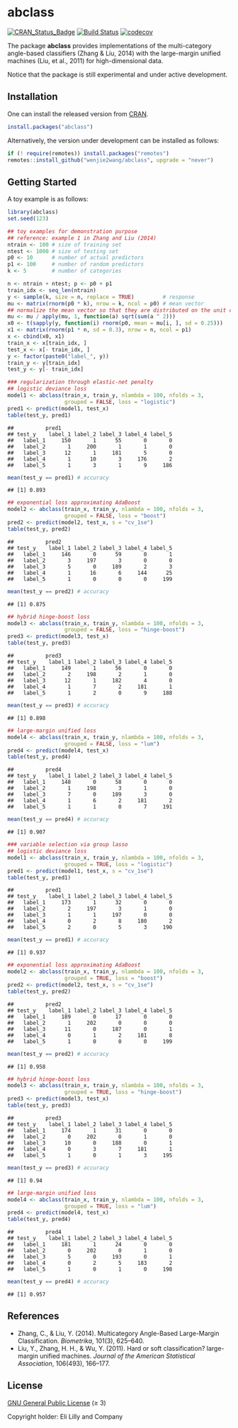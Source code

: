 abclass
================

[![CRAN_Status_Badge](https://www.r-pkg.org/badges/version/abclass)](https://CRAN.R-project.org/package=abclass)
[![Build
Status](https://github.com/wenjie2wang/abclass/workflows/R-CMD-check/badge.svg)](https://github.com/wenjie2wang/abclass/actions)
[![codecov](https://codecov.io/gh/wenjie2wang/abclass/branch/main/graph/badge.svg)](https://app.codecov.io/gh/wenjie2wang/abclass)

The package **abclass** provides implementations of the multi-category
angle-based classifiers (Zhang & Liu, 2014) with the large-margin
unified machines (Liu, et al., 2011) for high-dimensional data.

Notice that the package is still experimental and under active
development.

## Installation

One can install the released version from
[CRAN](https://CRAN.R-project.org/package=abclass).

``` r
install.packages("abclass")
```

Alternatively, the version under development can be installed as
follows:

``` r
if (! require(remotes)) install.packages("remotes")
remotes::install_github("wenjie2wang/abclass", upgrade = "never")
```

## Getting Started

A toy example is as follows:

``` r
library(abclass)
set.seed(123)

## toy examples for demonstration purpose
## reference: example 1 in Zhang and Liu (2014)
ntrain <- 100 # size of training set
ntest <- 1000 # size of testing set
p0 <- 10      # number of actual predictors
p1 <- 100     # number of random predictors
k <- 5        # number of categories

n <- ntrain + ntest; p <- p0 + p1
train_idx <- seq_len(ntrain)
y <- sample(k, size = n, replace = TRUE)         # response
mu <- matrix(rnorm(p0 * k), nrow = k, ncol = p0) # mean vector
## normalize the mean vector so that they are distributed on the unit circle
mu <- mu / apply(mu, 1, function(a) sqrt(sum(a ^ 2)))
x0 <- t(sapply(y, function(i) rnorm(p0, mean = mu[i, ], sd = 0.25)))
x1 <- matrix(rnorm(p1 * n, sd = 0.3), nrow = n, ncol = p1)
x <- cbind(x0, x1)
train_x <- x[train_idx, ]
test_x <- x[- train_idx, ]
y <- factor(paste0("label_", y))
train_y <- y[train_idx]
test_y <- y[- train_idx]

### regularization through elastic-net penalty
## logistic deviance loss
model1 <- abclass(train_x, train_y, nlambda = 100, nfolds = 3,
                  grouped = FALSE, loss = "logistic")
pred1 <- predict(model1, test_x)
table(test_y, pred1)
```

    ##          pred1
    ## test_y    label_1 label_2 label_3 label_4 label_5
    ##   label_1     150       1      55       0       0
    ##   label_2       1     200       1       1       0
    ##   label_3      12       1     181       5       0
    ##   label_4       1      10       3     176       2
    ##   label_5       1       3       1       9     186

``` r
mean(test_y == pred1) # accuracy
```

    ## [1] 0.893

``` r
## exponential loss approximating AdaBoost
model2 <- abclass(train_x, train_y, nlambda = 100, nfolds = 3,
                  grouped = FALSE, loss = "boost")
pred2 <- predict(model2, test_x, s = "cv_1se")
table(test_y, pred2)
```

    ##          pred2
    ## test_y    label_1 label_2 label_3 label_4 label_5
    ##   label_1     146       0      59       0       1
    ##   label_2       3     197       3       0       0
    ##   label_3       5       0     189       2       3
    ##   label_4       1      16       6     144      25
    ##   label_5       1       0       0       0     199

``` r
mean(test_y == pred2) # accuracy
```

    ## [1] 0.875

``` r
## hybrid hinge-boost loss
model3 <- abclass(train_x, train_y, nlambda = 100, nfolds = 3,
                  grouped = FALSE, loss = "hinge-boost")
pred3 <- predict(model3, test_x)
table(test_y, pred3)
```

    ##          pred3
    ## test_y    label_1 label_2 label_3 label_4 label_5
    ##   label_1     149       1      56       0       0
    ##   label_2       2     198       2       1       0
    ##   label_3      12       1     182       4       0
    ##   label_4       1       7       2     181       1
    ##   label_5       1       2       0       9     188

``` r
mean(test_y == pred3) # accuracy
```

    ## [1] 0.898

``` r
## large-margin unified loss
model4 <- abclass(train_x, train_y, nlambda = 100, nfolds = 3,
                  grouped = FALSE, loss = "lum")
pred4 <- predict(model4, test_x)
table(test_y, pred4)
```

    ##          pred4
    ## test_y    label_1 label_2 label_3 label_4 label_5
    ##   label_1     148       0      58       0       0
    ##   label_2       1     198       3       1       0
    ##   label_3       7       0     189       3       0
    ##   label_4       1       6       2     181       2
    ##   label_5       1       1       0       7     191

``` r
mean(test_y == pred4) # accuracy
```

    ## [1] 0.907

``` r
### variable selection via group lasso
## logistic deviance loss
model1 <- abclass(train_x, train_y, nlambda = 100, nfolds = 3,
                  grouped = TRUE, loss = "logistic")
pred1 <- predict(model1, test_x, s = "cv_1se")
table(test_y, pred1)
```

    ##          pred1
    ## test_y    label_1 label_2 label_3 label_4 label_5
    ##   label_1     173       1      32       0       0
    ##   label_2       2     197       3       1       0
    ##   label_3       1       1     197       0       0
    ##   label_4       0       2       8     180       2
    ##   label_5       2       0       5       3     190

``` r
mean(test_y == pred1) # accuracy
```

    ## [1] 0.937

``` r
## exponential loss approximating AdaBoost
model2 <- abclass(train_x, train_y, nlambda = 100, nfolds = 3,
                  grouped = TRUE, loss = "boost")
pred2 <- predict(model2, test_x, s = "cv_1se")
table(test_y, pred2)
```

    ##          pred2
    ## test_y    label_1 label_2 label_3 label_4 label_5
    ##   label_1     189       0      17       0       0
    ##   label_2       1     202       0       0       0
    ##   label_3      11       0     187       0       1
    ##   label_4       0       1       2     181       8
    ##   label_5       1       0       0       0     199

``` r
mean(test_y == pred2) # accuracy
```

    ## [1] 0.958

``` r
## hybrid hinge-boost loss
model3 <- abclass(train_x, train_y, nlambda = 100, nfolds = 3,
                  grouped = TRUE, loss = "hinge-boost")
pred3 <- predict(model3, test_x)
table(test_y, pred3)
```

    ##          pred3
    ## test_y    label_1 label_2 label_3 label_4 label_5
    ##   label_1     174       1      31       0       0
    ##   label_2       0     202       0       1       0
    ##   label_3      10       0     188       0       1
    ##   label_4       0       3       7     181       1
    ##   label_5       1       0       1       3     195

``` r
mean(test_y == pred3) # accuracy
```

    ## [1] 0.94

``` r
## large-margin unified loss
model4 <- abclass(train_x, train_y, nlambda = 100, nfolds = 3,
                  grouped = TRUE, loss = "lum")
pred4 <- predict(model4, test_x)
table(test_y, pred4)
```

    ##          pred4
    ## test_y    label_1 label_2 label_3 label_4 label_5
    ##   label_1     181       1      24       0       0
    ##   label_2       0     202       0       1       0
    ##   label_3       5       0     193       0       1
    ##   label_4       0       2       5     183       2
    ##   label_5       1       0       1       0     198

``` r
mean(test_y == pred4) # accuracy
```

    ## [1] 0.957

## References

-   Zhang, C., & Liu, Y. (2014). Multicategory Angle-Based Large-Margin
    Classification. *Biometrika*, 101(3), 625–640.
-   Liu, Y., Zhang, H. H., & Wu, Y. (2011). Hard or soft classification?
    large-margin unified machines. *Journal of the American Statistical
    Association*, 106(493), 166–177.

## License

[GNU General Public License](https://www.gnu.org/licenses/) (≥ 3)

Copyright holder: Eli Lilly and Company
